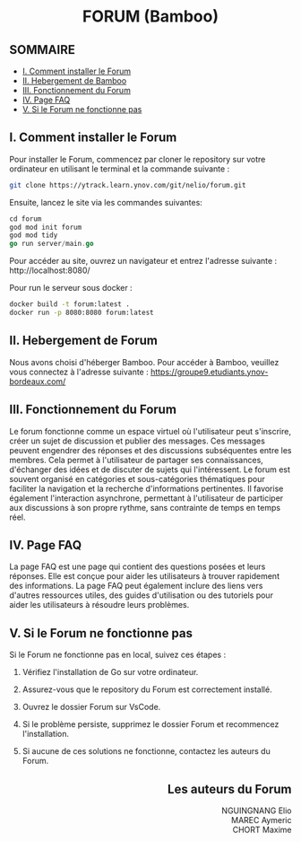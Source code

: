 # <div align="center">FORUM (Bamboo)

## SOMMAIRE

- [I. Comment installer le Forum](#i-comment-installer-le-Forum)
- [II. Hebergement de Bamboo](#ii-hebergement-de-bamboo)
- [III. Fonctionnement du Forum](#iii-fonctionnement-de-bamboo)
- [IV. Page FAQ](#iv-page-faq)
- [V. Si le Forum ne fonctionne pas](#v-si-le-forum-ne-fonctionne-pas)

## I. Comment installer le Forum

Pour installer le Forum, commencez par cloner le repository sur votre ordinateur en utilisant le terminal et la commande suivante :

```bash
git clone https://ytrack.learn.ynov.com/git/nelio/forum.git
```
Ensuite, lancez le site via les commandes suivantes:

```go
cd forum
god mod init forum
god mod tidy
go run server/main.go
```

Pour accéder au site, ouvrez un navigateur et entrez l'adresse suivante : http://localhost:8080/

Pour run le serveur sous docker :
    
```bash
docker build -t forum:latest .
docker run -p 8080:8080 forum:latest
```

## II. Hebergement de Forum

Nous avons choisi d'héberger Bamboo. Pour accéder à Bamboo, veuillez vous connectez à l'adresse suivante : https://groupe9.etudiants.ynov-bordeaux.com/

## III. Fonctionnement du Forum

Le forum fonctionne comme un espace virtuel où l'utilisateur peut s'inscrire, créer un sujet de discussion et publier des messages. Ces messages peuvent engendrer des réponses et des discussions subséquentes entre les membres. Cela permet à l'utilisateur de partager ses connaissances, d'échanger des idées et de discuter de sujets qui l'intéressent. Le forum est souvent organisé en catégories et sous-catégories thématiques pour faciliter la navigation et la recherche d'informations pertinentes. Il favorise également l'interaction asynchrone, permettant à l'utilisateur de participer aux discussions à son propre rythme, sans contrainte de temps en temps réel.

## IV. Page FAQ

La page FAQ est une page qui contient des questions posées et leurs réponses. Elle est conçue pour aider les utilisateurs à trouver rapidement des informations. La page FAQ peut également inclure des liens vers d'autres ressources utiles, des guides d'utilisation ou des tutoriels pour aider les utilisateurs à résoudre leurs problèmes.

## V. Si le Forum ne fonctionne pas

Si le Forum ne fonctionne pas en local, suivez ces étapes :

1. Vérifiez l'installation de Go sur votre ordinateur.

2. Assurez-vous que le repository du Forum est correctement installé.

3. Ouvrez le dossier Forum sur VsCode.

4. Si le problème persiste, supprimez le dossier Forum et recommencez l'installation.

5. Si aucune de ces solutions ne fonctionne, contactez les auteurs du Forum.

## <div align="right">Les auteurs du Forum

<div align="right">NGUINGNANG Elio
<div align="right">MAREC Aymeric
<div align="right">CHORT Maxime

